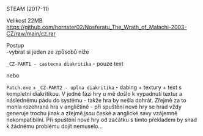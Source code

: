 STEAM (2017-11)

Velikost 22MB https://github.com/hornster02/Nosferatu_The_Wrath_of_Malachi-2003-CZ/raw/main/cz.rar

Postup
<br/>
-vybrat si jeden ze způsobů níže

```_CZ-PART1 - castecna diakritika``` - pouze text

nebo

```Patch.exe``` + ```_CZ-PART2 - uplna diakritika``` - dabing + textury + text s kompletní diakritikou. V jedné fázi hry u mě došlo k vypadnutí textur a následnému pádu do systému - takže hra by nešla dohrát. Zřejmě za to mohla rozehraná hra v angličtině - při spuštění nové hry se hrad vždy generuje trochu jinak a zřejmě jsou české a anglické savy vzájemně nekompatibilní. Při spuštění nové hry od začátku s tímto překladem by snad k žádnému problému dojít nemuselo...
